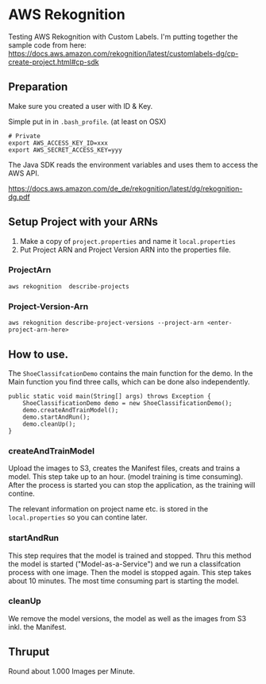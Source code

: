 # AWS Rekognition

Testing AWS Rekognition with Custom Labels. I'm putting together the sample code from here: https://docs.aws.amazon.com/rekognition/latest/customlabels-dg/cp-create-project.html#cp-sdk

## Preparation

Make sure you created a user with ID & Key.

Simple put in in `.bash_profile`. (at least on OSX)

```
# Private
export AWS_ACCESS_KEY_ID=xxx
export AWS_SECRET_ACCESS_KEY=yyy
``` 

The Java SDK reads the environment variables and uses them to access the AWS API.

https://docs.aws.amazon.com/de_de/rekognition/latest/dg/rekognition-dg.pdf

## Setup Project with your ARNs

1) Make a copy of `project.properties` and name it `local.properties`
2) Put Project ARN and Project Version ARN into the properties file. 

### ProjectArn

```
aws rekognition  describe-projects
```

### Project-Version-Arn

```
aws rekognition describe-project-versions --project-arn <enter-project-arn-here>
```

## How to use.

The `ShoeClassifcationDemo` contains the main function for the demo. In the Main function you find three calls, which
can be done also independently. 

```
public static void main(String[] args) throws Exception {
    ShoeClassificationDemo demo = new ShoeClassificationDemo();
    demo.createAndTrainModel();
    demo.startAndRun();
    demo.cleanUp();
}
```

### createAndTrainModel

Upload the images to S3, creates the Manifest files, creats and trains a model. This step take up to an hour. (model
training is time consuming). After the process is started you can stop the application, as the training will contine.

The relevant information on project name etc. is stored in the `local.properties` so you can contine later. 

### startAndRun

This step requires that the model is trained and stopped. Thru this method the model is started ("Model-as-a-Service")
and we run a classifcation process with one image. Then the model is stopped again. This step takes about 10 minutes.
The most time consuming part is starting the model. 

### cleanUp

We remove the model versions, the model as well as the images from S3 inkl. the Manifest. 


## Thruput

Round about 1.000 Images per Minute.